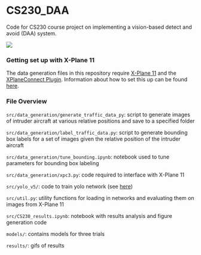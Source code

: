 # CS230_DAA
Code for CS230 course project on implementing a vision-based detect and avoid (DAA) system.

![](https://github.com/smkatz12/CS230_DAA/blob/main/results/test_above.gif)

### Getting set up with X-Plane 11
The data generation files in this repository require [X-Plane 11](https://www.x-plane.com) and the [XPlaneConnect Plugin](https://github.com/nasa/XPlaneConnect). Information about how to set this up can be found [here](https://github.com/StanfordASL/NASA_ULI_Xplane_Simulator).

### File Overview
`src/data_generation/generate_traffic_data_py`: script to generate images of intruder aircraft at various relative positions and save to a specified folder

`src/data_generation/label_traffic_data.py`: script to generate bounding box labels for a set of images given the relative position of the intruder aircraft

`src/data_generation/tune_bounding.ipynb`: notebook used to tune parameters for bounding box labeling

`src/data_generation/xpc3.py`: code required to interface with X-Plane 11

`src/yolo_v5/`: code to train yolo network (see [here](https://github.com/ultralytics/yolov5))

`src/util.py`: utility functions for loading in networks and evaluating them on images from X-Plane 11

`src/CS230_results.ipynb`: notebook with results analysis and figure generation code

`models/`: contains models for three trials

`results/`: gifs of results